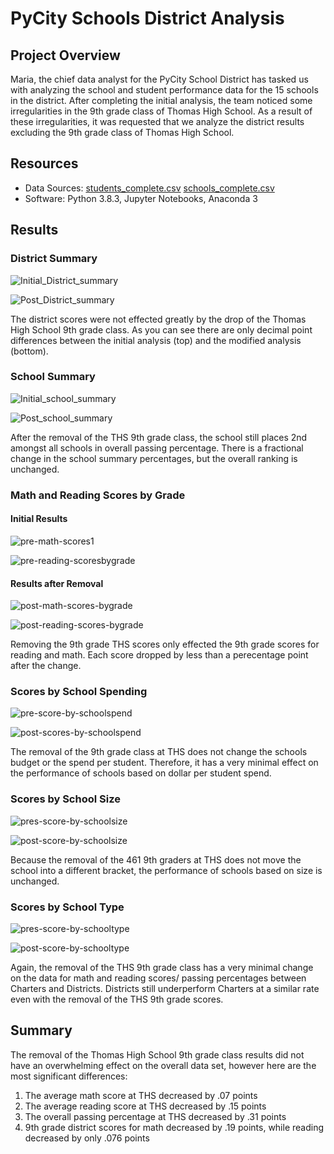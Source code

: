 # PyCity Schools District Analysis

## Project Overview
Maria, the chief data analyst for the PyCity School District has tasked us with analyzing the school and student performance data for the 15 schools in the district.  After completing the initial analysis, the team noticed some irregularities in the 9th grade class of Thomas High School.  As a result of these irregularities, it was requested that we analyze the district results excluding the 9th grade class of Thomas High School.

## Resources
- Data Sources: [students_complete.csv](https://github.com/agregorash/School_District_Analysis/blob/main/Resources/students_complete.csv)
               [schools_complete.csv](https://github.com/agregorash/School_District_Analysis/blob/main/Resources/schools_complete.csv)
- Software: Python 3.8.3, Jupyter Notebooks, Anaconda 3 

## Results
### District Summary
![Initial_District_summary](https://github.com/agregorash/School_District_Analysis/blob/main/Resources/Initial_District_summary.PNG)

![Post_District_summary](https://github.com/agregorash/School_District_Analysis/blob/main/Resources/Post_District_summary.PNG)

The district scores were not effected greatly by the drop of the Thomas High School 9th grade class.  As you can see there are only decimal point differences between the initial analysis (top) and the modified analysis (bottom).

### School Summary
![Initial_school_summary](https://github.com/agregorash/School_District_Analysis/blob/main/Resources/Initial_school_summary.PNG)

![Post_school_summary](https://github.com/agregorash/School_District_Analysis/blob/main/Resources/Post_school_Summary.PNG)

After the removal of the THS 9th grade class, the school still places 2nd amongst all schools in overall passing percentage.  There is a fractional change in the school summary percentages, but the overall ranking is unchanged.

### Math and Reading Scores by Grade
#### Initial Results
![pre-math-scores1](https://github.com/agregorash/School_District_Analysis/blob/main/Resources/pre-math-scores1.PNG)

![pre-reading-scoresbygrade](https://github.com/agregorash/School_District_Analysis/blob/main/Resources/pre-reading-scoresbygrade.PNG)
#### Results after Removal
![post-math-scores-bygrade](https://github.com/agregorash/School_District_Analysis/blob/main/Resources/post-math-scores-bygrade.PNG)

![post-reading-scores-bygrade](https://github.com/agregorash/School_District_Analysis/blob/main/Resources/post-reading-scores-bygrade.PNG)

Removing the 9th grade THS scores only effected the 9th grade scores for reading and math.  Each score dropped by less than a perecentage point after the change.

### Scores by School Spending
![pre-score-by-schoolspend](https://github.com/agregorash/School_District_Analysis/blob/main/Resources/pre-score-by-schoolspend.PNG)

![post-scores-by-schoolspend](https://github.com/agregorash/School_District_Analysis/blob/main/Resources/post-scores-by-schoolspend.PNG)

The removal of the 9th grade class at THS does not change the schools budget or the spend per student.  Therefore, it has a very minimal effect on the performance of schools based on dollar per student spend.

### Scores by School Size
![pres-score-by-schoolsize](https://github.com/agregorash/School_District_Analysis/blob/main/Resources/pres-score-by-schoolsize.PNG)

![post-score-by-schoolsize](https://github.com/agregorash/School_District_Analysis/blob/main/Resources/post-score-by-schoolsize.PNG)

Because the removal of the 461 9th graders at THS does not move the school into a different bracket, the performance of schools based on size is unchanged.

### Scores by School Type
![pres-score-by-schooltype](https://github.com/agregorash/School_District_Analysis/blob/main/Resources/pres-score-by-schooltype.PNG)

![post-score-by-schooltype](https://github.com/agregorash/School_District_Analysis/blob/main/Resources/post-score-by-schooltype.PNG)

Again, the removal of the THS 9th grade class has a very minimal change on the data for math and reading scores/ passing percentages between Charters and Districts.  Districts still underperform Charters at a similar rate even with the removal of the THS 9th grade scores.

## Summary

The removal of the Thomas High School 9th grade class results did not have an overwhelming effect on the overall data set, however here are the most significant differences:
1. The average math score at THS decreased by .07 points
2. The average reading score at THS decreased by .15 points
3. The overall passing percentage at THS decreased by .31 points
4. 9th grade district scores for math decreased by .19 points, while reading decreased by only .076 points 



